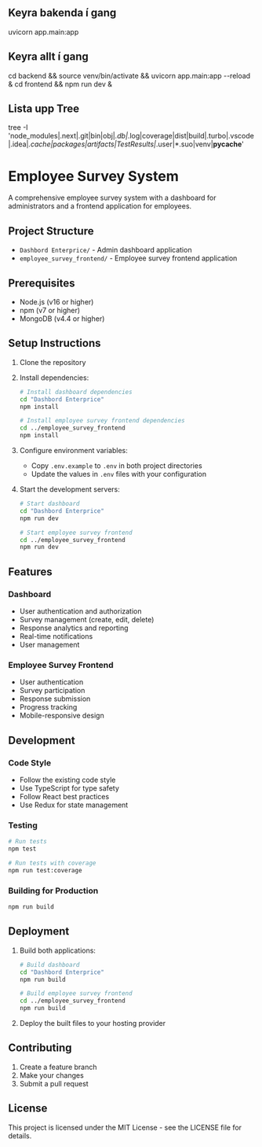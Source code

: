 ## Keyra bakenda í gang
uvicorn app.main:app

## Keyra allt í gang
cd backend && source venv/bin/activate && uvicorn app.main:app --reload &
cd frontend && npm run dev &

## Lista upp Tree
tree -I 'node_modules|.next|.git|bin|obj|*.db|*.log|coverage|dist|build|.turbo|.vscode|.idea|*.cache|packages|artifacts|TestResults|*.user|*.suo|venv|__pycache__'

# Employee Survey System

A comprehensive employee survey system with a dashboard for administrators and a frontend application for employees.

## Project Structure

- `Dashbord Enterprice/` - Admin dashboard application
- `employee_survey_frontend/` - Employee survey frontend application

## Prerequisites

- Node.js (v16 or higher)
- npm (v7 or higher)
- MongoDB (v4.4 or higher)

## Setup Instructions

1. Clone the repository
2. Install dependencies:
   ```bash
   # Install dashboard dependencies
   cd "Dashbord Enterprice"
   npm install

   # Install employee survey frontend dependencies
   cd ../employee_survey_frontend
   npm install
   ```

3. Configure environment variables:
   - Copy `.env.example` to `.env` in both project directories
   - Update the values in `.env` files with your configuration

4. Start the development servers:
   ```bash
   # Start dashboard
   cd "Dashbord Enterprice"
   npm run dev

   # Start employee survey frontend
   cd ../employee_survey_frontend
   npm run dev
   ```

## Features

### Dashboard
- User authentication and authorization
- Survey management (create, edit, delete)
- Response analytics and reporting
- Real-time notifications
- User management

### Employee Survey Frontend
- User authentication
- Survey participation
- Response submission
- Progress tracking
- Mobile-responsive design

## Development

### Code Style
- Follow the existing code style
- Use TypeScript for type safety
- Follow React best practices
- Use Redux for state management

### Testing
```bash
# Run tests
npm test

# Run tests with coverage
npm run test:coverage
```

### Building for Production
```bash
npm run build
```

## Deployment

1. Build both applications:
   ```bash
   # Build dashboard
   cd "Dashbord Enterprice"
   npm run build

   # Build employee survey frontend
   cd ../employee_survey_frontend
   npm run build
   ```

2. Deploy the built files to your hosting provider

## Contributing

1. Create a feature branch
2. Make your changes
3. Submit a pull request

## License

This project is licensed under the MIT License - see the LICENSE file for details. 